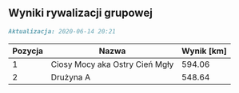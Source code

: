 ## Wyniki rywalizacji grupowej

```markdown
Aktualizacja: 2020-06-14 20:21
```

Pozycja | Nazwa | Wynik [km] |
------------ | -------------  | -------------
 1 |Ciosy Mocy aka Ostry Cień Mgły | 594.06 
 2 |Drużyna A | 548.64